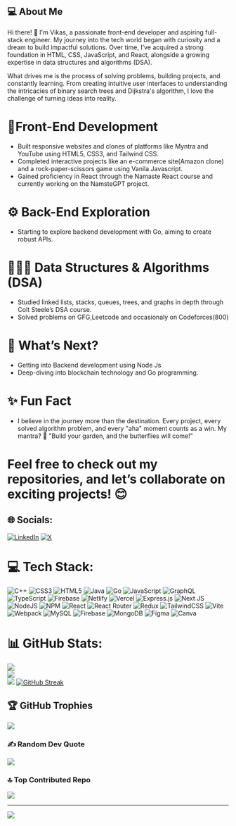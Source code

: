 ## 💻 About Me
Hi there! 👋 I'm Vikas, a passionate front-end developer and aspiring full-stack engineer. My journey into the tech world began with curiosity and a dream to build impactful solutions. Over time, I’ve acquired a strong foundation in HTML, CSS, JavaScript, and React, alongside a growing expertise in data structures and algorithms (DSA).

What drives me is the process of solving problems, building projects, and constantly learning. From creating intuitive user interfaces to understanding the intricacies of binary search trees and Dijkstra's algorithm, I love the challenge of turning ideas into reality.

# 🚀Front-End Development
  - Built responsive websites and clones of platforms like Myntra and YouTube using HTML5, CSS3, and Tailwind CSS.
  - Completed interactive projects like an e-commerce site(Amazon clone) and a rock-paper-scissors game using Vanila Javascript.
  - Gained proficiency in React through the Namaste React course and currently working on the NamsteGPT project.
# ⚙ Back-End Exploration
  - Starting to explore backend development with Go, aiming to create robust APIs.
# 👩🏻‍💻 Data Structures & Algorithms (DSA) 
  - Studied linked lists, stacks, queues, trees, and graphs in depth through Colt Steele’s DSA course.
  - Solved problems on GFG,Leetcode and occasionaly on Codeforces(800)

# 🌱 What’s Next?
  - Getting into Backend development using Node Js
  - Deep-diving into blockchain technology and Go programming.

# ✨ Fun Fact 
  - I believe in the journey more than the destination. Every project, every solved algorithm problem, and every "aha" moment counts as a win. My mantra? 🌟 "Build your garden, and the butterflies will come!"

# Feel free to check out my repositories, and let’s collaborate on exciting projects! 😊

## 🌐 Socials:
[![LinkedIn](https://img.shields.io/badge/LinkedIn-%230077B5.svg?logo=linkedin&logoColor=white)](https://linkedin.com/in/vikas-kumar-singh-204742332) [![X](https://img.shields.io/badge/X-black.svg?logo=X&logoColor=white)](https://x.com/DevProgressLogs) 

# 💻 Tech Stack:
![C++](https://img.shields.io/badge/c++-%2300599C.svg?style=for-the-badge&logo=c%2B%2B&logoColor=white) ![CSS3](https://img.shields.io/badge/css3-%231572B6.svg?style=for-the-badge&logo=css3&logoColor=white) ![HTML5](https://img.shields.io/badge/html5-%23E34F26.svg?style=for-the-badge&logo=html5&logoColor=white) ![Java](https://img.shields.io/badge/java-%23ED8B00.svg?style=for-the-badge&logo=openjdk&logoColor=white) ![Go](https://img.shields.io/badge/go-%2300ADD8.svg?style=for-the-badge&logo=go&logoColor=white) ![JavaScript](https://img.shields.io/badge/javascript-%23323330.svg?style=for-the-badge&logo=javascript&logoColor=%23F7DF1E) ![GraphQL](https://img.shields.io/badge/-GraphQL-E10098?style=for-the-badge&logo=graphql&logoColor=white) ![TypeScript](https://img.shields.io/badge/typescript-%23007ACC.svg?style=for-the-badge&logo=typescript&logoColor=white) ![Firebase](https://img.shields.io/badge/firebase-%23039BE5.svg?style=for-the-badge&logo=firebase) ![Netlify](https://img.shields.io/badge/netlify-%23000000.svg?style=for-the-badge&logo=netlify&logoColor=#00C7B7) ![Vercel](https://img.shields.io/badge/vercel-%23000000.svg?style=for-the-badge&logo=vercel&logoColor=white) ![Express.js](https://img.shields.io/badge/express.js-%23404d59.svg?style=for-the-badge&logo=express&logoColor=%2361DAFB) ![Next JS](https://img.shields.io/badge/Next-black?style=for-the-badge&logo=next.js&logoColor=white) ![NodeJS](https://img.shields.io/badge/node.js-6DA55F?style=for-the-badge&logo=node.js&logoColor=white) ![NPM](https://img.shields.io/badge/NPM-%23CB3837.svg?style=for-the-badge&logo=npm&logoColor=white) ![React](https://img.shields.io/badge/react-%2320232a.svg?style=for-the-badge&logo=react&logoColor=%2361DAFB) ![React Router](https://img.shields.io/badge/React_Router-CA4245?style=for-the-badge&logo=react-router&logoColor=white) ![Redux](https://img.shields.io/badge/redux-%23593d88.svg?style=for-the-badge&logo=redux&logoColor=white) ![TailwindCSS](https://img.shields.io/badge/tailwindcss-%2338B2AC.svg?style=for-the-badge&logo=tailwind-css&logoColor=white) ![Vite](https://img.shields.io/badge/vite-%23646CFF.svg?style=for-the-badge&logo=vite&logoColor=white) ![Webpack](https://img.shields.io/badge/webpack-%238DD6F9.svg?style=for-the-badge&logo=webpack&logoColor=black) ![MySQL](https://img.shields.io/badge/mysql-4479A1.svg?style=for-the-badge&logo=mysql&logoColor=white) ![Firebase](https://img.shields.io/badge/firebase-a08021?style=for-the-badge&logo=firebase&logoColor=ffcd34) ![MongoDB](https://img.shields.io/badge/MongoDB-%234ea94b.svg?style=for-the-badge&logo=mongodb&logoColor=white) ![Figma](https://img.shields.io/badge/figma-%23F24E1E.svg?style=for-the-badge&logo=figma&logoColor=white) ![Canva](https://img.shields.io/badge/Canva-%2300C4CC.svg?style=for-the-badge&logo=Canva&logoColor=white)
# 📊 GitHub Stats:
![](https://github-readme-stats.vercel.app/api?username=gitVikas898&theme=vue-dark&hide_border=false&include_all_commits=false&count_private=false)<br/>
![](https://github-readme-streak-stats.herokuapp.com/?user=gitVikas898&theme=vue-dark&hide_border=false)<br/>
![](https://github-readme-stats.vercel.app/api/top-langs/?username=gitVikas898&theme=vue-dark&hide_border=false&include_all_commits=false&count_private=false&layout=compact)
[![GitHub Streak](https://streak-stats.demolab.com/?user=gitVikas898)](https://git.io/streak-stats)

## 🏆 GitHub Trophies
![](https://github-profile-trophy.vercel.app/?username=gitVikas898&theme=aura&no-frame=false&no-bg=true&margin-w=4)

### ✍️ Random Dev Quote
![](https://quotes-github-readme.vercel.app/api?type=horizontal&theme=radical)

### 🔝 Top Contributed Repo
![](https://github-contributor-stats.vercel.app/api?username=gitVikas898&limit=5&theme=gruvbox&combine_all_yearly_contributions=true)

---
[![](https://visitcount.itsvg.in/api?id=gitVikas898&icon=0&color=7)](https://visitcount.itsvg.in)

<!-- Proudly created with GPRM ( https://gprm.itsvg.in ) -->
